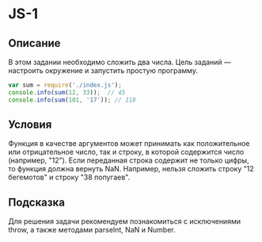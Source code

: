 # JS-1
## Описание
В этом задании необходимо сложить два числа. 
Цель заданий — настроить окружение и запустить простую программу.

```js
var sum = require('./index.js');
console.info(sum(12, 33));  // 45
console.info(sum(101, '17')); // 118
```

## Условия
Функция в качестве аргументов может принимать как положительное или отрицательное число, так и строку, в которой содержится число (например, "12").
Если переданная строка содержит не только цифры, то функция должна вернуть NaN. Например, нельзя сложить строку "12 бегемотов" и строку "38 попугаев".

## Подсказка
Для решения задачи рекомендуем познакомиться с исключениями throw, а также методами parseInt, NaN и Number.
